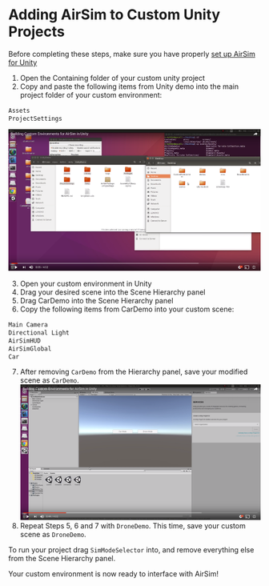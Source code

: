# Adding AirSim to Custom Unity Projects
Before completing these steps, make sure you have properly [set up AirSim for Unity](Unity.md)
1. Open the Containing folder of your custom unity project
2. Copy and paste the following items from Unity demo into the main project folder of your custom environment:
```
Assets
ProjectSettings
```
[![Copy and paste video](images/unity_copy_and_paste.png)](https://youtu.be/5iplkEC88qw?start=5&end=12)

3. Open your custom environment in Unity
4. Drag your desired scene into the Scene Hierarchy panel
5. Drag CarDemo into the Scene Hierarchy panel
6. Copy the following items from CarDemo into your custom scene:
```
Main Camera
Directional Light
AirSimHUD
AirSimGlobal
Car
```
7. After removing `CarDemo` from the Hierarchy panel, save your modified scene as `CarDemo`.
[![change scene](images/unity_change_scene.png)](https://youtu.be/5iplkEC88qw?start=45&end=78)
8. Repeat Steps 5, 6 and 7 with `DroneDemo`. This time, save your custom scene as `DroneDemo`.

To run your project drag `SimModeSelector` into, and remove everything else from the Scene Hierarchy panel.

Your custom environment is now ready to interface with AirSim!
